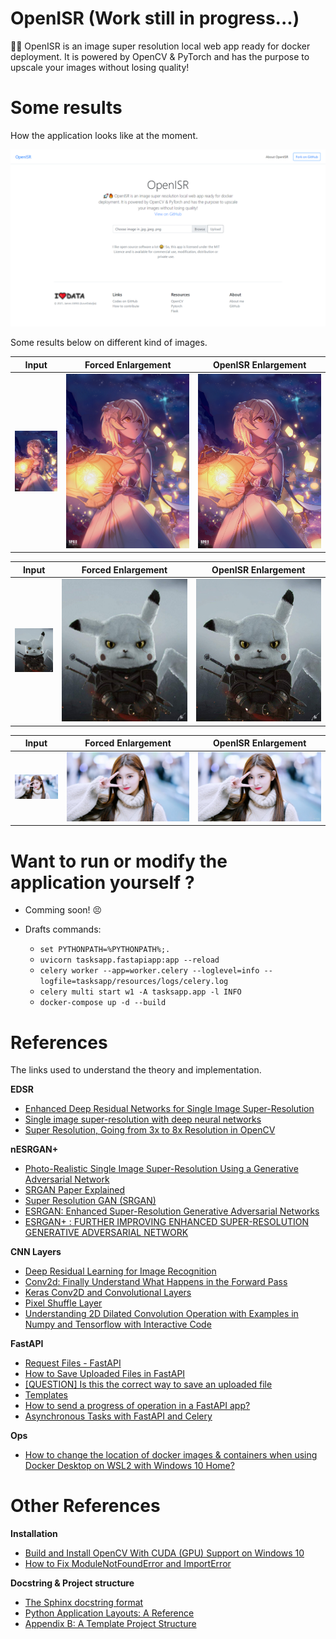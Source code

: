 # OpenISR (Work still in progress...)

🚀🔥 OpenISR is an image super resolution local web app ready for docker deployment. It is powered by OpenCV & PyTorch and has the purpose to upscale your images without losing quality!


# Some results

How the application looks like at the moment.

![](docs/openisr-mvp.png)

Some results below on different kind of images.

Input | Forced Enlargement | OpenISR Enlargement
:-:|:-:|:-:
![](docs/lumine2.png) | ![](docs/lumine2_lr.png) | ![](docs/lumine2_merged.png)

Input | Forced Enlargement | OpenISR Enlargement
:-:|:-:|:-:
![](docs/pika.png) | ![](docs/pika_lr.png) | ![](docs/pika_merged.png)

Input | Forced Enlargement | OpenISR Enlargement
:-:|:-:|:-:
![](docs/yiren.png) | ![](docs/yiren_lr.png) | ![](docs/yiren_merged.png)


# Want to run or modify the application yourself ?

- Comming soon! 😣

- Drafts commands:
    - `set PYTHONPATH=%PYTHONPATH%;.`
    - `uvicorn tasksapp.fastapiapp:app --reload`
    - `celery worker --app=worker.celery --loglevel=info --logfile=tasksapp/resources/logs/celery.log`
    - `celery multi start w1 -A tasksapp.app -l INFO`
    - `docker-compose up -d --build`

# References

The links used to understand the theory and implementation.

**EDSR**
- [Enhanced Deep Residual Networks for Single Image Super-Resolution](https://arxiv.org/pdf/1707.02921.pdf)
- [Single image super-resolution with deep neural networks](https://krasserm.github.io/2019/09/04/super-resolution/)
- [Super Resolution, Going from 3x to 8x Resolution in OpenCV](https://bleedai.com/super-resolution-going-from-3x-to-8x-resolution-in-opencv/)

**nESRGAN+**
- [Photo-Realistic Single Image Super-Resolution Using a Generative Adversarial Network](https://arxiv.org/pdf/1609.04802.pdf)
- [SRGAN Paper Explained](https://medium.com/@ramyahrgowda/srgan-paper-explained-3d2d575d09ff#:~:text=SRGAN%20which%20is%20a%20GAN,to%20changes%20in%20pixel%20space.)
- [Super Resolution GAN (SRGAN)](https://www.geeksforgeeks.org/super-resolution-gan-srgan/)
- [ESRGAN: Enhanced Super-Resolution Generative Adversarial Networks](https://arxiv.org/pdf/1809.00219.pdf)
- [ESRGAN+ : FURTHER IMPROVING ENHANCED SUPER-RESOLUTION GENERATIVE ADVERSARIAL NETWORK](https://arxiv.org/pdf/2001.08073.pdf)

**CNN Layers**
- [Deep Residual Learning for Image Recognition](https://arxiv.org/pdf/1512.03385v1.pdf)
- [Conv2d: Finally Understand What Happens in the Forward Pass](https://towardsdatascience.com/conv2d-to-finally-understand-what-happens-in-the-forward-pass-1bbaafb0b148)
- [Keras Conv2D and Convolutional Layers](https://www.pyimagesearch.com/2018/12/31/keras-conv2d-and-convolutional-layers/)
- [Pixel Shuffle Layer](https://nico-curti.github.io/NumPyNet/NumPyNet/layers/pixelshuffle_layer.html#:~:text=Pixel%20Shuffle%20layer%20is%20one,a%20single%20low%2Dresolution%20one.)
- [Understanding 2D Dilated Convolution Operation with Examples in Numpy and Tensorflow with Interactive Code](https://towardsdatascience.com/understanding-2d-dilated-convolution-operation-with-examples-in-numpy-and-tensorflow-with-d376b3972b25)

**FastAPI**
- [Request Files - FastAPI](https://fastapi.tiangolo.com/tutorial/request-files/)
- [How to Save Uploaded Files in FastAPI](https://levelup.gitconnected.com/how-to-save-uploaded-files-in-fastapi-90786851f1d3)
- [[QUESTION] Is this the correct way to save an uploaded file](https://github.com/tiangolo/fastapi/issues/426)
- [Templates](https://fastapi.tiangolo.com/advanced/templates/)
- [How to send a progress of operation in a FastAPI app?](https://www.py4u.net/discuss/186220)
- [Asynchronous Tasks with FastAPI and Celery](https://testdriven.io/blog/fastapi-and-celery/)

**Ops**
- [How to change the location of docker images & containers when using Docker Desktop on WSL2 with Windows 10 Home?](https://stackoverflow.com/questions/62441307/how-can-i-change-the-location-of-docker-images-when-using-docker-desktop-on-wsl2)


# Other References

**Installation**
- [Build and Install OpenCV With CUDA (GPU) Support on Windows 10](https://haroonshakeel.medium.com/build-opencv-4-4-0-with-cuda-gpu-support-on-windows-10-without-tears-aa85d470bcd0)
- [How to Fix ModuleNotFoundError and ImportError](https://towardsdatascience.com/how-to-fix-modulenotfounderror-and-importerror-248ce5b69b1c)

**Docstring & Project structure**
- [The Sphinx docstring format](https://sphinx-rtd-tutorial.readthedocs.io/en/latest/docstrings.html)
- [Python Application Layouts: A Reference](https://realpython.com/python-application-layouts/)
- [Appendix B: A Template Project Structure](https://www.cosmicpython.com/book/appendix_project_structure.html)